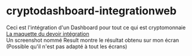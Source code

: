 # cryptodashboard-integrationweb

Ceci est l'intégration d'un Dashboard pour tout ce qui est cryptomonnaie <br>
<a href="https://www.figma.com/file/TNF4uSVxKNHG8YsfTLHALH/Crypto-Dashboard?node-id=6%3A7&t=PjHCBoLcRLHM22Y7-0">La maquette du devoir intégration</a> <br>
Un screenshot nommé Result montre le résultat obtenu sur mon écran (Possible qu'il n'est pas adapté à tout les écrans)